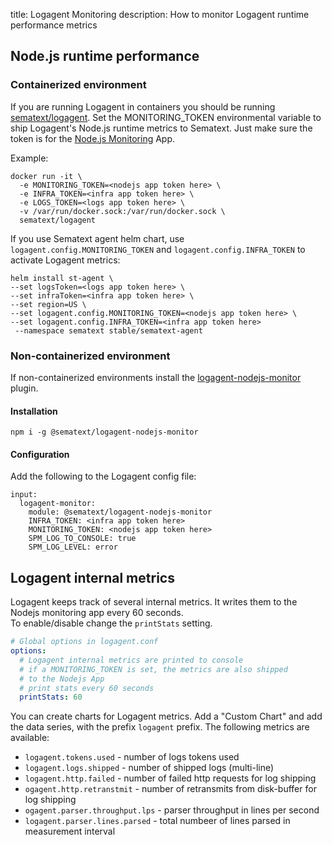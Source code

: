 title: Logagent Monitoring 
description: How to monitor Logagent runtime performance metrics

## Node.js runtime performance

### Containerized environment
If you are running Logagent in containers you should be running [sematext/logagent](../installation-docker/).
Set the MONITORING_TOKEN environmental variable to ship Logagent's Node.js runtime metrics to Sematext.  Just make sure the token is for the [Node.js Monitoring](../../integration/node.js/) App.

Example:
```
docker run -it \
  -e MONITORING_TOKEN=<nodejs app token here> \
  -e INFRA_TOKEN=<infra app token here> \
  -e LOGS_TOKEN=<logs app token here> \
  -v /var/run/docker.sock:/var/run/docker.sock \
  sematext/logagent
```

If you use Sematext agent helm chart, use `logagent.config.MONITORING_TOKEN` and `logagent.config.INFRA_TOKEN` to activate Logagent metrics:  

```
helm install st-agent \
--set logsToken=<logs app token here> \
--set infraToken=<infra app token here> \
--set region=US \
--set logagent.config.MONITORING_TOKEN=<nodejs app token here> \
--set logagent.config.INFRA_TOKEN=<infra app token here>
 --namespace sematext stable/sematext-agent 
```


### Non-containerized environment

If non-containerized environments install the [logagent-nodejs-monitor](https://www.npmjs.com/package/@sematext/logagent-nodejs-monitor) plugin.

#### Installation
```npm i -g @sematext/logagent-nodejs-monitor```

#### Configuration
Add the following to the Logagent config file:

```
input:
  logagent-monitor:
    module: @sematext/logagent-nodejs-monitor
    INFRA_TOKEN: <infra app token here>
    MONITORING_TOKEN: <nodejs app token here>
    SPM_LOG_TO_CONSOLE: true
    SPM_LOG_LEVEL: error
```
  
## Logagent internal metrics

Logagent keeps track of several internal metrics. It writes them to the Nodejs monitoring app every 60 seconds.  
To enable/disable change the `printStats` setting. 

```yaml
# Global options in logagent.conf
options:
  # Logagent internal metrics are printed to console
  # if a MONITORING_TOKEN is set, the metrics are also shipped  
  # to the Nodejs App
  # print stats every 60 seconds 
  printStats: 60
```

You can create charts for Logagent metrics. Add a "Custom Chart" and add the data series, with the prefix `logagent` prefix. The following metrics are available: 

- `logagent.tokens.used` - number of logs tokens used
- `logagent.logs.shipped` - number of shipped logs (multi-line)
- `logagent.http.failed` - number of failed http requests for log shipping  
- `ogagent.http.retranstmit` - number of retransmits from disk-buffer for log shipping  
- `ogagent.parser.throughput.lps` - parser throughput in lines per second
- `logagent.parser.lines.parsed` - total numbeer of lines parsed in measurement interval

